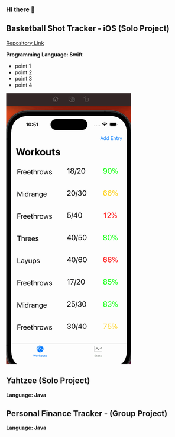 ### Hi there 👋

<!--
**AaronGarman/AaronGarman** is a ✨ _special_ ✨ repository because its `README.md` (this file) appears on your GitHub profile.

Here are some ideas to get you started:

- 🔭 I’m currently working on ...
- 🌱 I’m currently learning ...
- 👯 I’m looking to collaborate on ...
- 🤔 I’m looking for help with ...
- 💬 Ask me about ...
- 📫 How to reach me: ...
- 😄 Pronouns: ...
- ⚡ Fun fact: ...
-->

## Basketball Shot Tracker - iOS (Solo Project)


[Repository Link](https://github.com/AaronGarman/iOS101-CapstoneProject)

**Programming Language: Swift**

* point 1
* point 2
* point 3
* point 4

<img src='https://github.com/AaronGarman/iOS101-CapstoneProject/blob/main/ProjCapstoneSprint3Walkthrough.gif' title='iOS Project Gif' width='' alt='iOS Project Gif' />



## Yahtzee (Solo Project)

**Language: Java**

## Personal Finance Tracker - (Group Project)

**Language: Java**

